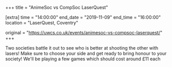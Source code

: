 +++
title = "AnimeSoc vs CompSoc LaserQuest"

[extra]
time = "14:00:00"
end_date = "2019-11-09"
end_time = "16:00:00"
location = "LaserQuest, Coventry"

original = "https://uwcs.co.uk/events/animesoc-vs-compsoc-laserquest/"    
+++

Two societies battle it out to see who is better at shooting the other with lasers\! Make sure to choose your side and get ready to bring honour to your society\! We'll be playing a few games which should cost around £11 each

